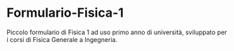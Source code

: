 # Formulario-Fisica-1
Piccolo formulario di Fisica 1 ad uso primo anno di università, sviluppato per i corsi di Fisica Generale a Ingegneria.
